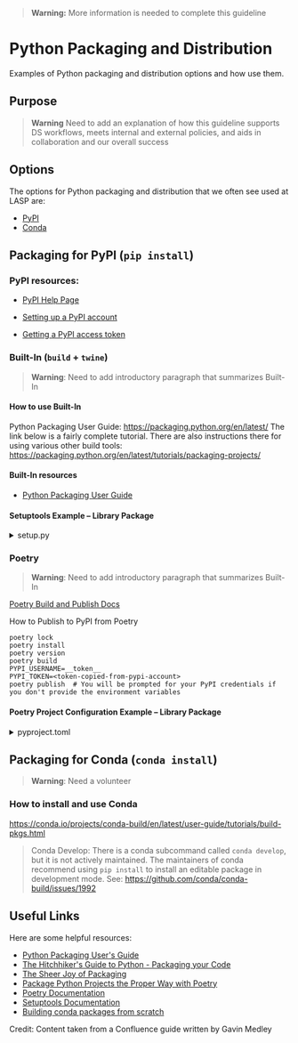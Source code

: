 > **Warning:** More information is needed to complete this guideline

# Python Packaging and Distribution
Examples of Python packaging and distribution options and how use them.

## Purpose
> **Warning** Need to add an explanation of how this guideline supports DS workflows, meets internal and external
> policies, and aids in collaboration and our overall success

## Options
The options for Python packaging and distribution that we often see used at LASP are:
- [PyPI](#packaging-for-pypi--pip-install-)
- [Conda](#packaging-for-conda--conda-install-)

## Packaging for PyPI (`pip install`)

### PyPI resources:

- [PyPI Help Page](https://pypi.org/help/)

- [Setting up a PyPI account](https://pypi.org/account/register/)

- [Getting a PyPI access token](https://pypi.org/help/#apitoken)


### Built-In (`build` + `twine`)

> **Warning**: Need to add introductory paragraph that summarizes Built-In

#### How to use Built-In
Python Packaging User Guide: https://packaging.python.org/en/latest/
The link below is a fairly complete tutorial. There are also instructions there for using various other build tools:
https://packaging.python.org/en/latest/tutorials/packaging-projects/

#### Built-In resources

- [Python Packaging User Guide](https://packaging.python.org/en/latest/)

#### Setuptools Example – Library Package
<details>
  <summary>setup.py</summary>

```
"""
Setup file for the science data processing pipeline.

The only required fields for setup are name, version, and packages. Other fields to consider (from looking at other
projects): keywords, include_package_data, requires, tests_require, package_data
"""
from setuptools import setup, find_packages

# Reads the requirements file
with open('requirements.txt') as f:
    requirements = f.read().splitlines()

setup(
    name='my_py_library',
    version='0.1.0',
    author='Jane Doe, John Doe, This is just a str',
    author_email='jane.doe@lasp.colorado.edu',
    description='Science data processing pipeline for the instrument',
    long_description=open('README.md', 'r').read(),  # Reads the readme file
    python_requires='>=3.8, <4',
    url='https://some-git.url',
    classifiers=[
        "Natural Language :: English",
        "Topic :: Scientific/Engineering",
        "Topic :: Scientific/Engineering :: Astronomy",
        "Programming Language :: Python :: 3.8",
        "Operating System :: MacOS :: MacOS X",
        "Operating System :: POSIX :: Linux",
    ],
    packages=find_packages(exclude=('tests', 'tests.*')),
    package_data={
        "my_py_library": [
            "some_necessary_config_data.json",
            "calibration_data/*"
        ]
    },
    py_modules=['root_level_module_name',],
    install_requires=requirements,
    entry_points={
        'console_scripts': [
            'run-processing=my_py_library.cli:main',  # package.module:function
        ]
    }
)
```
</details>

### Poetry

> **Warning**: Need to add introductory paragraph that summarizes Built-In

[Poetry Build and Publish Docs](https://python-poetry.org/docs/cli/#build)

How to Publish to PyPI from Poetry
```
poetry lock
poetry install
poetry version
poetry build
PYPI_USERNAME=__token__
PYPI_TOKEN=<token-copied-from-pypi-account>
poetry publish  # You will be prompted for your PyPI credentials if you don't provide the environment variables
```

#### Poetry Project Configuration Example – Library Package

<details>
  <summary>pyproject.toml</summary>

  ```
    # pyproject.toml
    # See: https://python-poetry.org/docs/pyproject/

    [tool.poetry]
    name = "my_python_package"
    version = "0.1.0"
    description = "Science data processing library and applications for some instrument."
    authors = [  # Alphabetical
        "Jane Doe <jane.doe@lasp.colorado.edu>",
        "John Doe <john.doe@lasp.colorado.edu>"
    ]

    # Configure private PyPI repo to download packages
    [[tool.poetry.source]]
    name = "lasp-pypi"  # This name will be used in the configuration to retrieve the proper credentials
    url = "https://artifacts.pdmz.lasp.colorado.edu/repository/lasp-pypi/simple"  # URL used to download your private packages

    # Dependency specification for core package
    [tool.poetry.dependencies]
    python = "^3.9"
    astropy = "^4.2.1"
    h5py = "^3.3.0"
    numpy = "^1.21.0"
    spiceypy = "^4.0.1"
    lasp-packets = "1.2"
    requests = "^2.26.0"
    SQLAlchemy = "^1.4.27"
    psycopg2 = "^2.9.2"
    cloudpathlib = {extras = ["s3"], version = "^0.6.2"}

    # Development dependencies
    [tool.poetry.dev-dependencies]
    pytest-cov = "^2.12.1"
    pylint = "^2.9.3"
    responses = "^0.14.0"
    pytest-randomly = "^3.10.2"
    moto = {extras = ["s3"], version = "^2.2.16"}

    # Script entrypoints to put in installed bin directory
    [tool.poetry.scripts]
    sdp = 'my_python_package.cli:main'

    # Poetry boilerplate
    [build-system]
    requires = ["poetry-core>=1.0.0"]
    build-backend = "poetry.core.masonry.api"
  ```
</details>

## Packaging for Conda (`conda install`)
> **Warning**: Need a volunteer

### How to install and use Conda
https://conda.io/projects/conda-build/en/latest/user-guide/tutorials/build-pkgs.html

> Conda Develop:
> There is a conda subcommand called `conda develop`, but it is not actively maintained. The maintainers of
conda recommend using `pip install` to install an editable package in development mode.
> See: https://github.com/conda/conda-build/issues/1992

## Useful Links
Here are some helpful resources:

- [Python Packaging User's Guide](https://packaging.python.org/en/latest/)
- [The Hitchhiker's Guide to Python - Packaging your Code](https://docs.python-guide.org/shipping/packaging/)
- [The Sheer Joy of Packaging](https://python-packaging-tutorial.readthedocs.io/en/latest/index.html)
- [Package Python Projects the Proper Way with Poetry](https://hackersandslackers.com/python-poetry-package-manager/)
- [Poetry Documentation](https://python-poetry.org/docs/)
- [Setuptools Documentation](https://setuptools.pypa.io/en/latest/)
- [Building conda packages from scratch](https://conda.io/projects/conda-build/en/latest/user-guide/tutorials/build-pkgs.html)

Credit: Content taken from a Confluence guide written by Gavin Medley
